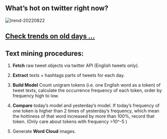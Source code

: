 ## What’s hot on twitter right now?

![trend-20220822][wordcloud]

[wordcloud]: https://raw.githubusercontent.com/xdqc/tweet-trend-everyday/master/word-cloud/trend-20220822.png?token=AF5V4P7ADR6KQBZ4CEDTNIK6AXRMU "trend-20220822"

## [Check trends on old days ...](https://github.com/xdqc/tweet-trend-everyday/tree/master/word-cloud)

## Text mining procedures:

1. **Fetch** raw tweet objects via twitter API (English tweets only).

2. **Extract** texts + hashtags parts of tweets for each day.

3. **Build Model** Count unigram tokens (i.e. one English word as a token) of tweet texts, calculate the occurrence frequency of each token, order by frequency high to low.

4. **Compare** today’s model and yesterday’s model. If today’s frequency of one token is higher than 2 times of yesterday’s frequency, which mean the hottiness of that word increased by more than 100%, record that token. (Only care about tokens with frequency >10^-5 )

5. Generate **Word Cloud** images.
